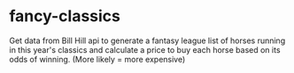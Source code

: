 # fancy-classics

Get data from Bill Hill api to generate a fantasy league list of horses running in this year's classics and calculate a price to buy each horse based on its odds of winning. (More likely = more expensive)
